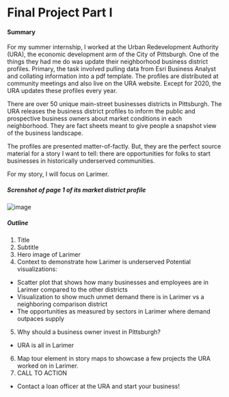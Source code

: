 # Final Project Part I

#### Summary 

For my summer internship, I worked at the Urban Redevelopment Authority (URA), the economic development arm of the City of Pittsburgh. One of the things they had me do was update their neighborhood business district profiles. Primary, the task involved pulling data from Esri Business Analyst and collating information into a pdf template. The profiles are distributed at community meetings and also live on the URA website. Except for 2020, the URA updates these profiles every year. 

There are over 50 unique main-street businesses districts in Pittsburgh. The URA releases the business district profiles to inform the public and prospective business owners about market conditions in each neighborhood. They are fact sheets meant to give people a snapshot view of the business landscape. 

The profiles are presented matter-of-factly. But, they are the perfect source material for a story I want to tell: there are opportunities for folks to start businesses in historically underserved communities. 

For my story, I will focus on Larimer.

##### Screnshot of page 1 of its market district profile
![image](https://user-images.githubusercontent.com/78521868/135010788-7fde0235-1987-4b07-b9cd-ebc1aea8ce16.png)

##### Outline
1. Title
2. Subtitle
3. Hero image of Larimer
4. Context to demonstrate how Larimer is underserved
Potential visualizations:
* Scatter plot that shows how many businesses and employees are in Larimer compared to the other districts
* Visualization to show much unmet demand there is in Larimer vs a neighboring comparison district
* The opportunities as measured by sectors in Larimer where demand outpaces supply
5. Why should a business owner invest in Pittsburgh?
* URA is all in Larimer
6. Map tour element in story maps to showcase a few projects the URA worked on in Larimer.
7. CALL TO ACTION
* Contact a loan officer at the URA and start your business!
